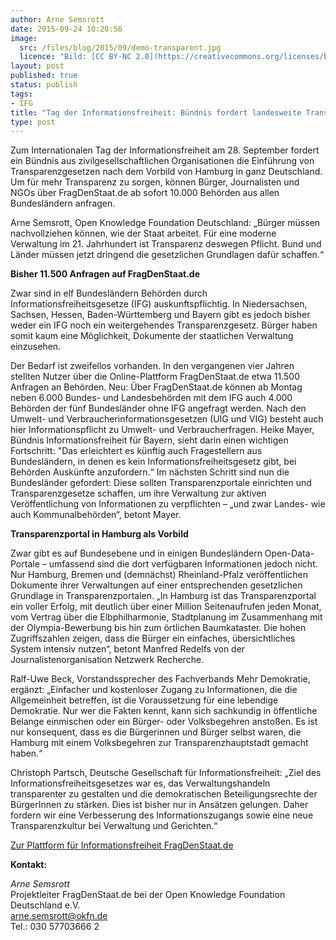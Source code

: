 ```yaml
---
author: Arne Semsrott
date: 2015-09-24 10:20:56
image:
  src: /files/blog/2015/09/demo-transparent.jpg
  licence: "Bild: [CC BY-NC 2.0](https://creativecommons.org/licenses/by-nc/2.0/), Leif Hinrichsen via [flickr](https://www.flickr.com/photos/leifhinrichsen/15084392262/)"
layout: post
published: true
status: publish
tags:
- IFG
title: "Tag der Informationsfreiheit: Bündnis fordert landesweite Transparenzgesetze"
type: post
---
```


Zum Internationalen Tag der Informationsfreiheit am 28. September fordert ein Bündnis aus zivilgesellschaftlichen Organisationen die Einführung von Transparenzgesetzen nach dem Vorbild von Hamburg in ganz Deutschland. Um für mehr Transparenz zu sorgen, können Bürger, Journalisten und NGOs über FragDenStaat.de ab sofort 10.000 Behörden aus allen Bundesländern anfragen.

Arne Semsrott, Open Knowledge Foundation Deutschland: „Bürger müssen nachvollziehen können, wie der Staat arbeitet. Für eine moderne Verwaltung im 21. Jahrhundert ist Transparenz deswegen Pflicht. Bund und Länder müssen jetzt dringend die gesetzlichen Grundlagen dafür schaffen.“

<b>Bisher 11.500 Anfragen auf FragDenStaat.de</b>

Zwar sind in elf Bundesländern Behörden durch Informationsfreiheitsgesetze (IFG) auskunftspflichtig. In Niedersachsen, Sachsen, Hessen, Baden-Württemberg und Bayern gibt es jedoch bisher weder ein IFG noch ein weitergehendes Transparenzgesetz. Bürger haben somit kaum eine Möglichkeit, Dokumente der staatlichen Verwaltung einzusehen.

Der Bedarf ist zweifellos vorhanden. In den vergangenen vier Jahren stellten Nutzer über die Online-Plattform FragDenStaat.de etwa 11.500 Anfragen an Behörden. Neu: Über FragDenStaat.de können ab Montag neben 6.000 Bundes- und Landesbehörden mit dem IFG auch 4.000 Behörden der fünf Bundesländer ohne IFG angefragt werden. Nach den Umwelt- und Verbraucherinformationsgesetzen (UIG und VIG) besteht auch hier Informationspflicht zu Umwelt- und Verbraucherfragen. Heike Mayer, Bündnis Informationsfreiheit für Bayern, sieht darin einen wichtigen Fortschritt: "Das erleichtert es künftig auch Fragestellern aus Bundesländern, in denen es kein Informationsfreiheitsgesetz gibt, bei Behörden Auskünfte anzufordern.“  Im nächsten Schritt sind nun die Bundesländer gefordert: Diese sollten Transparenzportale einrichten und Transparenzgesetze schaffen, um ihre Verwaltung zur aktiven Veröffentlichung von Informationen zu verpflichten – „und zwar Landes- wie auch Kommunalbehörden“, betont Mayer.

<b>Transparenzportal in Hamburg als Vorbild</b>

Zwar gibt es auf Bundesebene und in einigen Bundesländern Open-Data-Portale – umfassend sind die dort verfügbaren Informationen jedoch nicht. Nur Hamburg, Bremen und (demnächst) Rheinland-Pfalz veröffentlichen Dokumente ihrer Verwaltungen auf einer entsprechenden gesetzlichen Grundlage in Transparenzportalen. „In Hamburg ist das Transparenzportal ein voller Erfolg, mit deutlich über einer Million Seitenaufrufen jeden Monat, vom Vertrag über die Elbphilharmonie, Stadtplanung im Zusammenhang mit der Olympia-Bewerbung bis hin zum örtlichen Baumkataster. Die hohen Zugriffszahlen zeigen, dass die Bürger ein einfaches, übersichtliches System intensiv nutzen“, betont Manfred Redelfs von der Journalistenorganisation Netzwerk Recherche.

Ralf-Uwe Beck, Vorstandssprecher des Fachverbands Mehr Demokratie, ergänzt: „Einfacher und kostenloser Zugang zu Informationen, die die Allgemeinheit betreffen, ist die Voraussetzung für eine lebendige Demokratie. Nur wer die Fakten kennt, kann sich sachkundig in öffentliche Belange einmischen oder ein Bürger- oder Volksbegehren anstoßen. Es ist nur konsequent, dass es die Bürgerinnen und Bürger selbst waren, die Hamburg mit einem Volksbegehren zur Transparenzhauptstadt gemacht haben.“

Christoph Partsch, Deutsche Gesellschaft für Informationsfreiheit: „Ziel des Informationsfreiheitsgesetzes war es, das Verwaltungshandeln transparenter zu gestalten und die demokratischen Beteiligungsrechte der BürgerInnen zu stärken. Dies ist bisher nur in Ansätzen gelungen. Daher fordern wir eine Verbesserung des Informationszugangs sowie eine neue Transparenzkultur bei Verwaltung und Gerichten.“

<a href="https://fragdenstaat.de">Zur Plattform für Informationsfreiheit FragDenStaat.de</a>
 

<b>Kontakt:</b>

<i>Arne Semsrott</i><br>
Projektleiter FragDenStaat.de bei der Open Knowledge Foundation Deutschland e.V.<br>
arne.semsrott@okfn.de<br>
Tel.: 030 57703666 2
